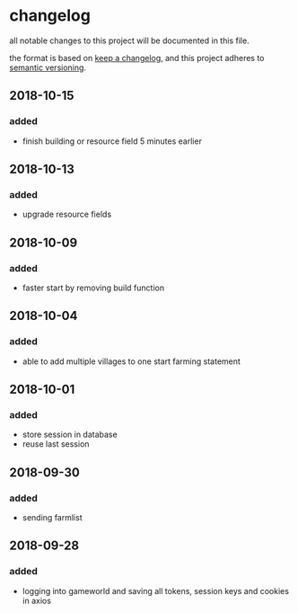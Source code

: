 # changelog

all notable changes to this project will be documented in this file.

the format is based on [keep a changelog](https://keepachangelog.com/en/1.0.0/),
and this project adheres to [semantic versioning](https://semver.org/spec/v2.0.0.html).

## 2018-10-15

### added

-   finish building or resource field 5 minutes earlier

## 2018-10-13

### added

-   upgrade resource fields

## 2018-10-09

### added

-   faster start by removing build function

## 2018-10-04

### added

-   able to add multiple villages to one start farming statement

## 2018-10-01

### added

-   store session in database
-   reuse last session

## 2018-09-30

### added

-   sending farmlist

## 2018-09-28

### added

-   logging into gameworld and saving all tokens, session keys and cookies in axios
